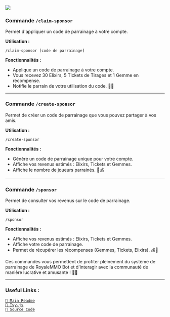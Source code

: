 ![](https://media.discordapp.net/attachments/1200898369502068807/1233502529426555001/parainage_banner.png?ex=662d5440&is=662c02c0&hm=ab22d65362a7588e041b5aff4bfc366324012c75f5e69313bd585a1b73822404&=&format=webp&quality=lossless&width=720&height=405)

### Commande `/claim-sponsor`

Permet d'appliquer un code de parrainage à votre compte.

**Utilisation :**

`/claim-sponsor [code de parrainage]`

**Fonctionnalités :**
- Applique un code de parrainage à votre compte.
- Vous recevez 30 Elixirs, 5 Tickets de Tirages et 1 Gemme en récompense.
- Notifie le parrain de votre utilisation du code. 🎉💼

---

### Commande `/create-sponsor`

Permet de créer un code de parrainage que vous pouvez partager à vos amis.

**Utilisation :**

`/create-sponsor`


**Fonctionnalités :**
- Génère un code de parrainage unique pour votre compte.
- Affiche vos revenus estimés : Elixirs, Tickets et Gemmes.
- Affiche le nombre de joueurs parrainés. 💼💰

---

### Commande `/sponsor` 

Permet de consulter vos revenus sur le code de parrainage.

**Utilisation :**

`/sponsor`


**Fonctionnalités :**
- Affiche vos revenus estimés : Elixirs, Tickets et Gemmes.
- Affiche votre code de parrainage.
- Permet de récupérer les récompenses (Gemmes, Tickets, Elixirs). 💰💎

Ces commandes vous permettent de profiter pleinement du système de parrainage de RoyaleMMO Bot et d'interagir avec la communauté de manière lucrative et amusante ! 🚀🌟


--- 

### Useful Links : 

[`🔗 Main Readme`](https://github.com/Ivy-js/royalemmo/blob/main/README.md)\
[`🔗 Ivy-js`](https://github.com/Ivy-js)\
[`🔗 Source Code`](https://github.com/Ivy-js/royalemmo)